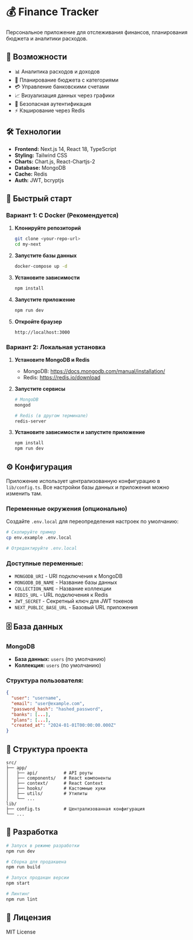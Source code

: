 # 💰 Finance Tracker

Персональное приложение для отслеживания финансов, планирования бюджета и аналитики расходов.

## 🚀 Возможности

- 📊 Аналитика расходов и доходов
- 🎯 Планирование бюджета с категориями
- 💳 Управление банковскими счетами
- 📈 Визуализация данных через графики
- 🔐 Безопасная аутентификация
- ⚡ Кэширование через Redis

## 🛠️ Технологии

- **Frontend:** Next.js 14, React 18, TypeScript
- **Styling:** Tailwind CSS
- **Charts:** Chart.js, React-Chartjs-2
- **Database:** MongoDB
- **Cache:** Redis
- **Auth:** JWT, bcryptjs

## 🚀 Быстрый старт

### Вариант 1: С Docker (Рекомендуется)

1. **Клонируйте репозиторий**
   ```bash
   git clone <your-repo-url>
   cd my-next
   ```

2. **Запустите базы данных**
   ```bash
   docker-compose up -d
   ```

3. **Установите зависимости**
   ```bash
   npm install
   ```

4. **Запустите приложение**
   ```bash
   npm run dev
   ```

5. **Откройте браузер**
   ```
   http://localhost:3000
   ```

### Вариант 2: Локальная установка

1. **Установите MongoDB и Redis**
   - MongoDB: https://docs.mongodb.com/manual/installation/
   - Redis: https://redis.io/download

2. **Запустите сервисы**
   ```bash
   # MongoDB
   mongod
   
   # Redis (в другом терминале)
   redis-server
   ```

3. **Установите зависимости и запустите приложение**
   ```bash
   npm install
   npm run dev
   ```

## ⚙️ Конфигурация

Приложение использует централизованную конфигурацию в `lib/config.ts`. Все настройки базы данных и приложения можно изменить там.

### Переменные окружения (опционально)

Создайте `.env.local` для переопределения настроек по умолчанию:

```bash
# Скопируйте пример
cp env.example .env.local

# Отредактируйте .env.local
```

### Доступные переменные:
- `MONGODB_URI` - URI подключения к MongoDB
- `MONGODB_DB_NAME` - Название базы данных
- `COLLECTION_NAME` - Название коллекции
- `REDIS_URL` - URL подключения к Redis
- `JWT_SECRET` - Секретный ключ для JWT токенов
- `NEXT_PUBLIC_BASE_URL` - Базовый URL приложения

## 🗄️ База данных

### MongoDB
- **База данных:** `users` (по умолчанию)
- **Коллекция:** `users` (по умолчанию)

### Структура пользователя:
```json
{
  "user": "username",
  "email": "user@example.com",
  "password_hash": "hashed_password",
  "banks": [...],
  "plans": [...],
  "created_at": "2024-01-01T00:00:00.000Z"
}
```

## 📁 Структура проекта

```
src/
├── app/
│   ├── api/          # API роуты
│   ├── components/   # React компоненты
│   ├── context/      # React Context
│   ├── hooks/        # Кастомные хуки
│   ├── utils/        # Утилиты
│   └── ...
lib/
├── config.ts         # Централизованная конфигурация
└── ...
```

## 🤝 Разработка

```bash
# Запуск в режиме разработки
npm run dev

# Сборка для продакшена
npm run build

# Запуск продакшн версии
npm start

# Линтинг
npm run lint
```

## 📝 Лицензия

MIT License
